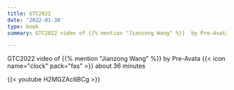 ```yaml
---
title: GTC2022
date: '2022-01-30'
type: book
summary: GTC2022 video of {{% mention "Jianzong Wang" %}}  by Pre-Avata

---
```

GTC2022 video of {{% mention "Jianzong Wang" %}}  by Pre-Avata
{{< icon name="clock" pack="fas" >}} about 36 minutes

{{< youtube H2MGZAc6BCg >}}

